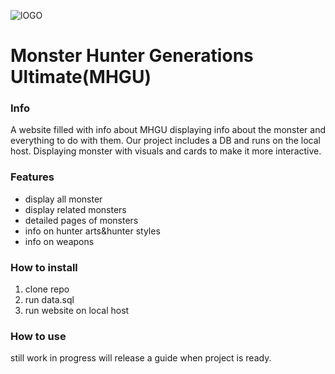 ![lOGO](https://realotakugamer.com/wp-content/uploads/2018/05/MHGU_logo_transparent-e1525969248176.png)
# Monster Hunter Generations Ultimate(MHGU)

### Info
A website filled with info about MHGU displaying info about the monster and everything to do with them.
Our project includes a DB and runs on the local host. Displaying monster with visuals and cards to make it more interactive.

### Features
- display all monster
- display related monsters
- detailed pages of monsters
- info on hunter arts&hunter styles
- info on weapons

### How to install
1. clone repo
2. run data.sql
3. run website on local host

### How to use
still work in progress will release a guide when project is ready.